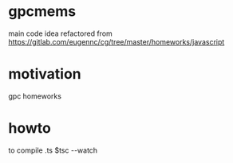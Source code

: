# gpcmems
main code idea refactored from https://gitlab.com/eugennc/cg/tree/master/homeworks/javascript
# motivation
gpc homeworks
# howto
to compile .ts $tsc --watch 
